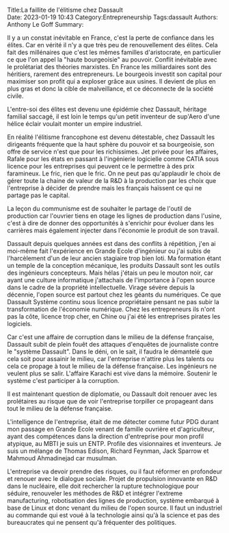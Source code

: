 ﻿Title:La faillite de l'élitisme chez Dassault  
Date: 2023-01-19 10:43
Category:Entrepreneurship
Tags:dassault
Authors: Anthony Le Goff
Summary:


Il y a un constat inévitable en France, c'est la perte de confiance dans les élites. Car en vérité il n'y a que très peu de renouvellement des élites. Cela fait des millénaires que c'est les mêmes familles d'aristocrate, en particulier ce que l'on appel la "haute bourgeoisie" au pouvoir. Conflit inévitable avec le prolétariat des théories marxistes. En France les milliardaires sont des héritiers, rarement des entrepreneurs. Le bourgeois investit son capital pour maximiser son profit qui a exploser grâce aux usines. Il devient de plus en plus gras et donc la cible de malveillance, et ce déconnecte de la société civile.  

L'entre-soi des élites est devenu une épidémie chez Dassault, héritage familial saccagé, il est loin le temps qu'un petit inventeur de sup'Aero d'une hélice éclair voulait monter un empire industriel.  

En réalité l'élitisme francophone est devenu détestable, chez Dassault les dirigeants fréquente que la haut sphère du pouvoir et sa bourgeoisie, son offre de service n'est que pour les richissimes. Jet privée pour les affaires, Rafale pour les états en passant à l'ingénierie logicielle comme CATIA sous licence pour les entreprises qui peuvent ce le permettre à des prix faramineux. Le fric, rien que le fric. On ne peut pas qu'applaudir le choix de gérer toute la chaine de valeur de la R&D à la production par les choix que l'entreprise à décider de prendre mais les français haïssent ce qui ne partage pas le capital.  

La leçon du communisme est de souhaiter le partage de l'outil de production car l'ouvrier tiens en otage les lignes de production dans l'usine, c'est à dire de donner des opportunités à s'enrichir pour évoluer dans les carrières mais également injecter dans l'économie le produit de son travail.  

Dassault depuis quelques années est dans des conflits à répétition, j'en ai moi-même fait l'expérience en Grande Ecole d'ingénieur ou j'ai subis de l'harcèlement d'un de leur ancien stagiaire trop bien loti. Ma formation étant un temple de la conception mécanique, les produits Dassault sont les outils des ingénieurs concepteurs. Mais hélas j'étais un peu le mouton noir, car ayant une culture informatique j'attachais de l'importance à l'open source dans le cadre de la propriété intellectuelle. Virage sévère depuis la décennie, l'open source est partout chez les géants du numériques. Ce que Dassault Système continu sous licence propriétaire pensant ne pas subir la transformation de l'économie numérique. Chez les entrepreneurs ils n'ont pas la côte, licence trop cher, en Chine ou j'ai été les entreprises pirates les logiciels.  

Car c'est une affaire de corruption dans le milieu de la défense française, Dassault subit de plein fouêt des attaques d'enquêtes de journaliste contre le "système Dassault". Dans le déni, on le sait, il faudra le démantelé que cela soit pour assainir le milieu, car l'entreprise n'attire plus les talents ou cela ce propage à tout le milieu de la défense française. Les ingénieurs ne veulent plus se salir. L'affaire Karachi est vive dans la mémoire. Soutenir le système c'est participer à la corruption.  

Il est maintenant question de diplomatie, ou Dassault doit renouer avec les prolétaires au risque que de voir l'entreprise torpiller ce propageant dans tout le milieu de la défense française.  

L'intelligence de l'entreprise, était de me détecter comme futur PDG durant mon passage en Grande Ecole venant de famille ouvrière et d'agriculteur, ayant des compétences dans la direction d'entreprise pour mon profil atypique, au MBTI je suis un ENTP. Profile des visionnaires et inventeurs. Je suis un mélange de Thomas Edison, Richard Feynman, Jack Sparrow et Mahmoud Ahmadinejad car musulman.  

L'entreprise va devoir prendre des risques, ou il faut réformer en profondeur et renouer avec le dialogue sociale. Projet de propulsion innovante en R&D dans le nucléaire, elle doit rechercher la rupture technologique pour séduire, renouveler les méthodes de R&D et intégrer l'extreme manufacturing, robotisation des lignes de production, système embarqué à base de Linux et donc venant du milieu de l'open source. Il faut un industriel au commande qui est voué à la technologie ainsi qu'à la science et pas des bureaucrates qui ne pensent qu'à fréquenter des politiques.